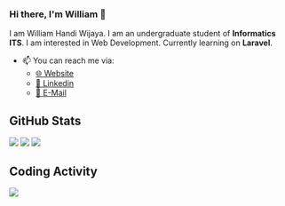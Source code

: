 ### Hi there, I'm William 👋

I am William Handi Wijaya. I am an undergraduate student of **Informatics ITS**. I am interested in Web Development. Currently learning on **Laravel**.

-   📫 You can reach me via:
    -   [🌐 Website](https://cv2-whw.netlify.app/)
    -   [📘 Linkedin](https://www.linkedin.com/in/wiliamhw/)
    -   [📧 E-Mail](mailto:wiliamwijaya1985@gmail.com)

## GitHub Stats

<p>
    <img src="https://github-readme-stats.vercel.app/api/top-langs/?username=wiliamhw&hide_border=true&theme=tokyonight&hide=SCSS" />
    <img src="https://github-readme-stats.vercel.app/api?username=wiliamhw&line_height=27&count_private=true&hide_border=true&show_icons=true&theme=tokyonight">
    <img src="https://github-profile-trophy.vercel.app/?username=wiliamhw&no-frame=true&theme=nord&margin-w=27">
</p>

## Coding Activity

<p>
  <img src="https://github-readme-stats.vercel.app/api/wakatime?username=wiliamhw&hide_border=true&theme=tokyonight&v=2" />
</p>

